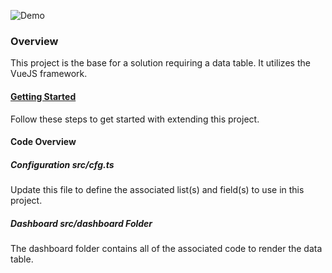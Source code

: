 ![Demo](https://dev.azure.com/gudatta/0b5a858a-1b86-4230-93a6-b7aea3f76bbb/_apis/git/repositories/6eb0051e-ba5e-4480-8562-9172a98fe8c0/items?path=%2Fdemo.png)

### Overview

This project is the base for a solution requiring a data table. It utilizes the VueJS framework.

#### [Getting Started](https://dev.azure.com/gudatta/Datta%20Framework/_wiki/wikis/Datta-Framework.wiki/36/Solution-Overview)

Follow these steps to get started with extending this project.

#### Code Overview

##### Configuration _src/cfg.ts_

Update this file to define the associated list(s) and field(s) to use in this project.

##### Dashboard _src/dashboard_ Folder

The dashboard folder contains all of the associated code to render the data table.
